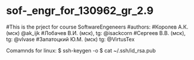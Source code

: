 # sof-_engr_for_130962_gr_2.9
#This is the prject for course  SoftwareEngeneers
#authors:
#Королев А.К. (мск) @ak_ijk
#Лобачев В.И. (мск), tg: @isackcorn
#Сергеев В.В. (мск), tg: @vlvase
#Запатоцкий Ю.М. (мск) tg: @VirtusTex

Comamnds for linux:
$ ssh-keygen -o
$ cat ~/.ssh/id_rsa.pub 
